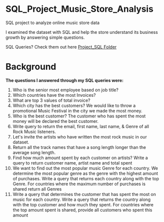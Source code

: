 # SQL_Project_Music_Store_Analysis

SQL project to analyze online music store data

I examined the dataset with SQL and help the store understand its business growth by answering simple questions.

SQL Queries? Check them out here [Project_SQL Folder](Project_SQL)

# Background

**The questions I answered through my SQL queries were:**

1. Who is the senior most employee based on job title?
2. Which countries have the most Invoices?
3. What are top 3 values of total invoice?
4. Which city has the best customers? We would like to throw a promotional Music Festival in the city we made the most money.
5. Who is the best customer? The customer who has spent the most money will be declared the best customer.
6. Write query to return the email, first name, last name, & Genre of all Rock Music listeners.
7. Let's invite the artists who have written the most rock music in our dataset.
8. Return all the track names that have a song length longer than the average song length.
9. Find how much amount spent by each customer on artists? Write a query to return
customer name, artist name and total spent
10. We want to find out the most popular music Genre for each country. We determine the
most popular genre as the genre with the highest amount of purchases. Write a query
that returns each country along with the top Genre. For countries where the maximum
number of purchases is shared return all Genres
11. Write a query that determines the customer that has spent the most on music for each
country. Write a query that returns the country along with the top customer and how
much they spent. For countries where the top amount spent is shared, provide all
customers who spent this amount
